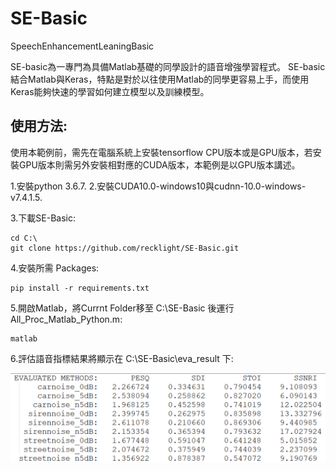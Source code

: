 # SE-Basic
SpeechEnhancementLeaningBasic

SE-basic為一專門為具備Matlab基礎的同學設計的語音增強學習程式。
SE-basic結合Matlab與Keras，特點是對於以往使用Matlab的同學更容易上手，而使用Keras能夠快速的學習如何建立模型以及訓練模型。

## 使用方法:
使用本範例前，需先在電腦系統上安裝tensorflow CPU版本或是GPU版本，若安裝GPU版本則需另外安裝相對應的CUDA版本，本範例是以GPU版本講述。

1.安裝python 3.6.7.
2.安裝CUDA10.0-windows10與cudnn-10.0-windows-v7.4.1.5.

3.下載SE-Basic: 
```
cd C:\
git clone https://github.com/recklight/SE-Basic.git
```

4.安裝所需 Packages:
```
pip install -r requirements.txt
```

5.開啟Matlab，將Currnt Folder移至 C:\SE-Basic 後運行All_Proc_Matlab_Python.m:

```
matlab
```

6.評估語音指標結果將顯示在 C:\SE-Basic\eva_result 下:

![image](https://github.com/recklight/SE-basic/blob/master/result.png)
